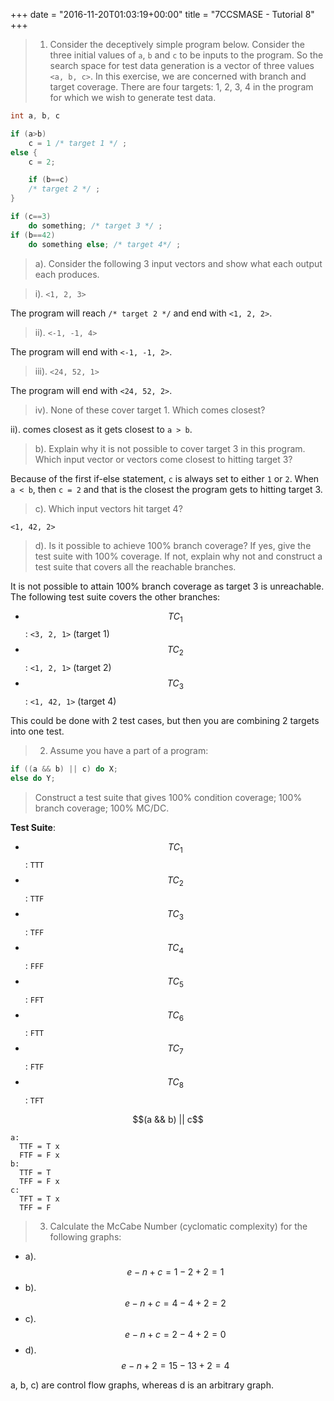 +++
date = "2016-11-20T01:03:19+00:00"
title = "7CCSMASE - Tutorial 8"
+++

>1. Consider the deceptively simple program below. Consider the three initial values of `a`, `b` and `c` to be inputs to the program. So the search space for test data generation is a vector of three values `<a, b, c>`. In this exercise, we are concerned with branch and target coverage. There are four targets: 1, 2, 3, 4 in the program for which we wish to generate test data.

```java
int a, b, c

if (a>b)
    c = 1 /* target 1 */ ;
else {
    c = 2;

    if (b==c)
    /* target 2 */ ;
}

if (c==3)
    do something; /* target 3 */ ;
if (b==42)
    do something else; /* target 4*/ ;
```
>a). Consider the following 3 input vectors and show what each output each produces.

> i). `<1, 2, 3>`

The program will reach `/* target 2 */` and end with `<1, 2, 2>`.

> ii). `<-1, -1, 4>`

The program will end with `<-1, -1, 2>`.

> iii). `<24, 52, 1>`

The program will end with `<24, 52, 2>`.

> iv). None of these cover target 1. Which comes closest?

ii). comes closest as it gets closest to `a > b`.

>b). Explain why it is not possible to cover target 3 in this program. Which input vector or vectors come closest to hitting target 3?

Because of the first if-else statement, `c` is always set to either `1` or `2`. When `a < b`, then `c = 2` and that is the closest the program gets to hitting target 3.

> c). Which input vectors hit target 4?

`<1, 42, 2>`

> d). Is it possible to achieve 100% branch coverage? If yes, give the test suite with 100% coverage. If not, explain why not and construct a test suite that covers all the reachable branches.

It is not possible to attain 100% branch coverage as target 3 is unreachable. The following test suite covers the other branches:

- $$TC_1$$: `<3, 2, 1>` (target 1)
- $$TC_2$$: `<1, 2, 1>` (target 2)
- $$TC_3$$: `<1, 42, 1>` (target 4)

This could be done with 2 test cases, but then you are combining 2 targets into one test.

>2. Assume you have a part of a program:

```java
if ((a && b) || c) do X;
else do Y;
```

> Construct a test suite that gives 100% condition coverage; 100% branch coverage; 100% MC/DC.

**Test Suite**:
 - $$TC_1$$: `TTT`
 - $$TC_2$$: `TTF`
 - $$TC_3$$: `TFF`
 - $$TC_4$$: `FFF`
 - $$TC_5$$: `FFT`
 - $$TC_6$$: `FTT`
 - $$TC_7$$: `FTF`
 - $$TC_8$$: `TFT`

$$(a && b) || c$$

```
a:
  TTF = T x
  FTF = F x
b:
  TTF = T
  TFF = F x
c:
  TFT = T x
  TFF = F
```


>3. Calculate the McCabe Number (cyclomatic complexity) for the following graphs:

- a). $$e - n + c = 1 - 2 + 2 = 1$$
- b). $$e - n + c = 4 - 4 + 2 = 2$$
- c). $$e - n + c = 2 - 4 + 2 = 0$$
- d). $$e - n + 2 = 15 - 13 + 2 = 4$$

a, b, c) are control flow graphs, whereas d is an arbitrary graph.

 <script src='https://cdn.mathjax.org/mathjax/latest/MathJax.js?config=TeX-AMS-MML_HTMLorMML'></script>
